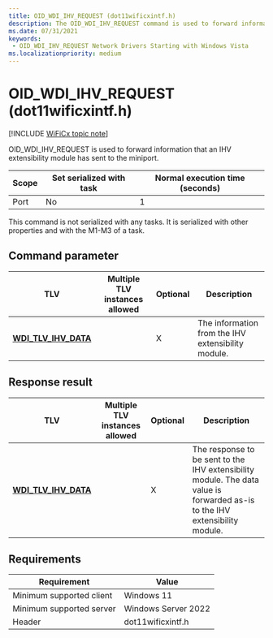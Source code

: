 ```yaml
---
title: OID_WDI_IHV_REQUEST (dot11wificxintf.h)
description: The OID_WDI_IHV_REQUEST command is used to forward information that an IHV extensibility module has sent to the miniport.
ms.date: 07/31/2021
keywords:
 - OID_WDI_IHV_REQUEST Network Drivers Starting with Windows Vista
ms.localizationpriority: medium
---
```


# OID\_WDI\_IHV\_REQUEST (dot11wificxintf.h)

[!INCLUDE [WiFiCx topic note](../includes/wificx-version-warning.md)]

OID\_WDI\_IHV\_REQUEST is used to forward information that an IHV extensibility module has sent to the miniport.

| Scope | Set serialized with task | Normal execution time (seconds) |
|-------|--------------------------|---------------------------------|
| Port  | No                       | 1                               |

 

This command is not serialized with any tasks. It is serialized with other properties and with the M1-M3 of a task.

## Command parameter


| TLV                                                  | Multiple TLV instances allowed | Optional | Description                                        |
|------------------------------------------------------|--------------------------------|----------|----------------------------------------------------|
| [**WDI\_TLV\_IHV\_DATA**](./wdi-tlv-ihv-data.md) |                                | X        | The information from the IHV extensibility module. |

 

## Response result


| TLV                                                  | Multiple TLV instances allowed | Optional | Description                                                                                                                 |
|------------------------------------------------------|--------------------------------|----------|-----------------------------------------------------------------------------------------------------------------------------|
| [**WDI\_TLV\_IHV\_DATA**](./wdi-tlv-ihv-data.md) |                                | X        | The response to be sent to the IHV extensibility module. The data value is forwarded as-is to the IHV extensibility module. |

 

## Requirements

|Requirement|Value|
|--- |--- |
|Minimum supported client|Windows 11|
|Minimum supported server|Windows Server 2022|
|Header|dot11wificxintf.h|


 

